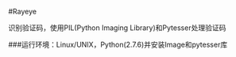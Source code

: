 #Rayeye

识别验证码，使用PIL(Python Imaging Library)和Pytesser处理验证码

###运行环境：Linux/UNIX，Python(2.7.6)并安装Image和pytesser库
